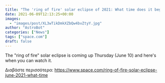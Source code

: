 ```yaml
---
title: "The 'ring of fire' solar eclipse of 2021: What time does it begin?"
date: 2021-06-09T12:13:25+00:00
images:
  - "images/post/XL3wTikDmkXZbQw4bvZtyY.jpg"
author: "AstroBot"
categories: ["News"]
tags: ["space.com"]
draft: false
---
```


The "ring of fire" solar eclipse is coming up Thursday (June 10) and here's when you can watch it. 

Διαβάστε περισσότερα: https://www.space.com/ring-of-fire-solar-eclipse-june-2021-what-time

